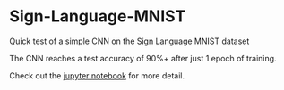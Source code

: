 # Sign-Language-MNIST
Quick test of a simple CNN on the Sign Language MNIST dataset

The CNN reaches a test accuracy of 90%+ after just 1 epoch of training.

Check out the [jupyter notebook]("Sing_Language_MNIST.ipynb") for more detail.

